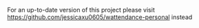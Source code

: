 For an up-to-date version of this project please visit https://github.com/jessicaxu0605/wattendance-personal instead
